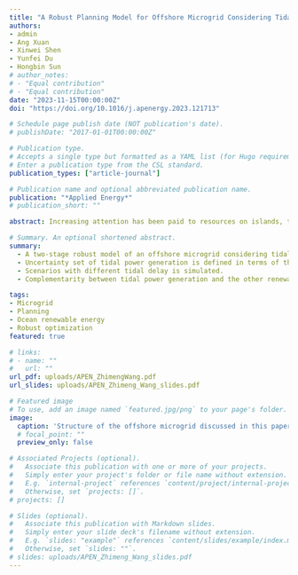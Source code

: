 ```yaml
---
title: "A Robust Planning Model for Offshore Microgrid Considering Tidal Power and Desalination"
authors:
- admin
- Ang Xuan
- Xinwei Shen
- Yunfei Du
- Hongbin Sun
# author_notes:
# - "Equal contribution"
# - "Equal contribution"
date: "2023-11-15T00:00:00Z"
doi: "https://doi.org/10.1016/j.apenergy.2023.121713"

# Schedule page publish date (NOT publication's date).
# publishDate: "2017-01-01T00:00:00Z"

# Publication type.
# Accepts a single type but formatted as a YAML list (for Hugo requirements).
# Enter a publication type from the CSL standard.
publication_types: ["article-journal"]

# Publication name and optional abbreviated publication name.
publication: "*Applied Energy*"
# publication_short: ""

abstract: Increasing attention has been paid to resources on islands, thus microgrids on islands need to be invested. Different from onshore microgrids, offshore microgrids (OM) are usually abundant in ocean renewable energy (ORE), such as offshore wind, tidal power generation (TPG), etc. Moreover, some special loads such as seawater desalination unit (SDU) should be included. In this sense, this paper proposes a planning method for OM to minimize the investment cost while the ORE's fluctuation could be accommodated with robustness. First, a deterministic planning model (DPM) is formulated for the OM with TPG and SDU. A robust planning model (RPM) is then developed considering the uncertainties from both TPG and load demand. The Column-and-constraint generation (C&CG) algorithm is then employed to solve the RPM, producing planning results for the OM that is robust against the worst scenario. Results of the case studies show that the investment and operation decisions of the proposed model are robust, and TPG shows good complementarity with the other RESs.

# Summary. An optional shortened abstract.
summary: 
  - A two-stage robust model of an offshore microgrid considering tidal power generation and seawater desalination is proposed.
  - Uncertainty set of tidal power generation is defined in terms of the tidal level.
  - Scenarios with different tidal delay is simulated.
  - Complementarity between tidal power generation and the other renewable energy sources is proved.

tags:
- Microgrid
- Planning
- Ocean renewable energy
- Robust optimization
featured: true

# links:
# - name: ""
#   url: ""
url_pdf: uploads/APEN_ZhimengWang.pdf
url_slides: uploads/APEN_Zhimeng_Wang_slides.pdf

# Featured image
# To use, add an image named `featured.jpg/png` to your page's folder. 
image:
  caption: 'Structure of the offshore microgrid discussed in this paper'
  # focal_point: ""
  preview_only: false

# Associated Projects (optional).
#   Associate this publication with one or more of your projects.
#   Simply enter your project's folder or file name without extension.
#   E.g. `internal-project` references `content/project/internal-project/index.md`.
#   Otherwise, set `projects: []`.
# projects: []

# Slides (optional).
#   Associate this publication with Markdown slides.
#   Simply enter your slide deck's filename without extension.
#   E.g. `slides: "example"` references `content/slides/example/index.md`.
#   Otherwise, set `slides: ""`.
# slides: uploads/APEN_Zhimeng_Wang_slides.pdf
---
```


<!-- {{% callout note %}}
Click the *Cite* button above to demo the feature to enable visitors to import publication metadata into their reference management software.
{{% /callout %}}

{{% callout note %}}
Create your slides in Markdown - click the *Slides* button to check out the example.
{{% /callout %}}

Add the publication's **full text** or **supplementary notes** here. You can use rich formatting such as including [code, math, and images](https://docs.hugoblox.com/content/writing-markdown-latex/). -->

